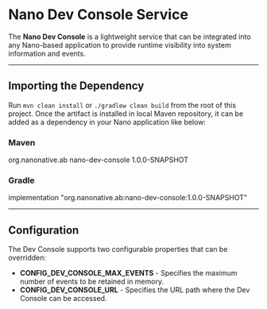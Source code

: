 # Nano Dev Console Service

The **Nano Dev Console** is a lightweight service that can be integrated into any Nano-based application to provide runtime visibility into system information and events.

---

## Importing the Dependency

Run `mvn clean install` or `./gradlew clean build` from the root of this project. Once the artifact is installed in local Maven repository, it can be added as a dependency in your Nano application like below:
### Maven
<dependency>
    <groupId>org.nanonative.ab</groupId>
    <artifactId>nano-dev-console</artifactId>
    <version>1.0.0-SNAPSHOT</version>
</dependency>

### Gradle
implementation "org.nanonative.ab:nano-dev-console:1.0.0-SNAPSHOT"

---

## Configuration

The Dev Console supports two configurable properties that can be overridden:

- **CONFIG_DEV_CONSOLE_MAX_EVENTS** - Specifies the maximum number of events to be retained in memory.
- **CONFIG_DEV_CONSOLE_URL** - Specifies the URL path where the Dev Console can be accessed.
